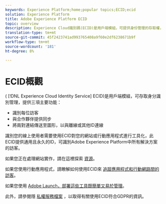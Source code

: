 ```yaml
---
keywords: Experience Platform;home;popular topics;ECID;ecid
solution: Experience Platform
title: Adobe Experience Platform ECID
topic: overview
description: Experience Cloud識別碼(ECID)是用戶端模組，可提供身份管理的存取權，提供三項主要功能。
translation-type: tm+mt
source-git-commit: 45f2423741ad993765408a9f60e2df6238671b9f
workflow-type: tm+mt
source-wordcount: '181'
ht-degree: 8%

---
```



# ECID概觀

( [!DNL Experience Cloud Identity Service] ECID)是用戶端模組，可存取身分識別管理，提供三項主要功能：

- 識別每位訪客
- 與合作夥伴提供同步
- 將兩對連結傳送至圖形，以與離線或其他ID連線

識別您的線上使用者需要使用ECID對您的網站或行動應用程式進行工具化，此ECID提供通用且永久的ID，可識別Adobe Experience Platform中所有解決方案的訪客。

如果您正在處理網站實作，請在這裡探索 [資源](https://docs.adobe.com/content/help/zh-Hant/id-service/using/home.html)。

如果您使用行動應用程式，請瞭解如何使用ECID來 [追蹤應用程式和行動網路間的訪客](https://docs.adobe.com/content/help/en/mobile-services/ios/sdk-reference-ios/hybrid-app.html)。

如果您使用 [Adobe Launch，部署這些工具既簡單又易於管理](https://docs.adobe.com/content/help/zh-Hant/launch/using/overview.html)。

此外，請參閱隱 [私權服務檔案](../privacy-service/identity-data.md) ，以取得有關使用ECID符合GDPR的資訊。

